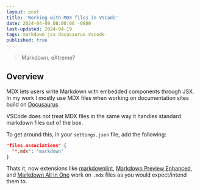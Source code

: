 ```yaml
---
layout: post
title: 'Working with MDX files in VSCode'
date: 2024-04-09 08:00:00 -0800
last-updated: 2024-04-19
tags: markdown jsx docusaurus vscode
published: true
---
```


> Markdown, eXtreme?

## Overview

MDX lets users write Markdown with embedded components through JSX. In my work I mostly use MDX
files when working on documentation sites build on [Docusaurus](https://docusaurus.io)

VSCode does not treat MDX files in the same way it handles standard markdown files out of the box.

To get around this, in your `settings.json` file, add the following:

```json
"files.associations" {
  "*.mdx": "markdown"
}
```

Thats it, now extensions like [markdownlint][markdownlint-link], [Markdown Preview
Enhanced][markdownpreviewenhanced-link], and [Markdown All in One][markdownallinone-link] work on `.mdx` files as you would expect/intend them to.


[markdownlint-link]: https://marketplace.visualstudio.com/items?itemName=DavidAnson.vscode-markdownlint
[markdownpreviewenhanced-link]: https://marketplace.visualstudio.com/items?itemName=shd101wyy.markdown-preview-enhanced
[markdownallinone-link]: https://marketplace.visualstudio.com/items?itemName=yzhang.markdown-all-in-one
